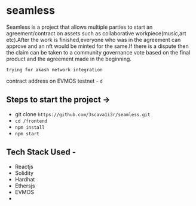# seamless


Seamless is a project that allows multiple parties to start an agreement/contract on assets such as collaborative workpiece(music,art etc).After the work is 
finished,everyone who was in the agreement can approve and an nft would be minted for the same.If there is a dispute then the claim can be taken to a community
governance vote based on the final product and the agreement made in the beginning.


`trying for akash network integration`


contract address on EVMOS testnet - `d`

## Steps to start the project ->

- git clone `https://github.com/3scava1i3r/seamless.git`
- `cd /frontend`
- `npm install`
- `npm start`


## Tech Stack Used - 

- Reactjs
- Solidity
- Hardhat
- Ethersjs
- EVMOS
- 
